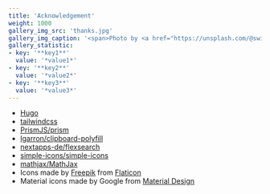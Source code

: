 ```yaml
---
title: 'Acknowledgement'
weight: 1000
gallery_img_src: 'thanks.jpg'
gallery_img_caption: '<span>Photo by <a href="https://unsplash.com/@swimstaralex?utm_source=unsplash&amp;utm_medium=referral&amp;utm_content=creditCopyText">Alexander Sinn</a> on <a href="https://unsplash.com/s/photos/thanks?utm_source=unsplash&amp;utm_medium=referral&amp;utm_content=creditCopyText">Unsplash</a></span>'
gallery_statistic:
- key: '**key1**'
  value: '*value1*'
- key: '**key2**'
  value: '*value2*'
- key: '**key3**'
  value: '*value3*'
---
```


* [Hugo](https://gohugo.io/)
* [tailwindcss](https://tailwindcss.com/)
* [PrismJS/prism](https://github.com/PrismJS/prism)
* [lgarron/clipboard-polyfill](https://github.com/lgarron/clipboard-polyfill)
* [nextapps-de/flexsearch](https://github.com/nextapps-de/flexsearch)
* [simple-icons/simple-icons](https://github.com/simple-icons/simple-icons)
* [mathjax/MathJax](https://github.com/mathjax/MathJax)
* Icons made by [Freepik](https://www.freepik.com) from [Flaticon](https://www.flaticon.com)
* Material icons made by Google from [Material Design](https://material.io/resources/icons/)
